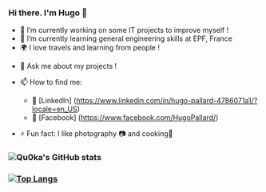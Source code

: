 ### Hi there. I'm Hugo 👋

<!--
**Qu0ka/Qu0ka** is a ✨ _special_ ✨ repository because its `README.md` (this file) appears on your GitHub profile.
-->

- 🔭 I’m currently working on  some IT projects to improve myself !
- 🌱 I’m currently learning general engineering skills at EPF, France
- 🌍 I love travels and learning from people !
<!--
- 👯 I’m looking to collaborate on ...
- 🤔 I’m looking for help with ...
-->

- 💬 Ask me about my projects !

- 📫 How to find me:
     - 🏢 [LinkedIn] (https://www.linkedin.com/in/hugo-pallard-4786071a1/?locale=en_US)
     - 🐝 [Facebook] (https://www.facebook.com/HugoPallard/)

- ⚡ Fun fact: I like photography 📷 and cooking🧁


### ![Qu0ka's GitHub stats](https://github-readme-stats.vercel.app/api?username=qu0ka&show_icons=true&theme=radical)
### [![Top Langs](https://github-readme-stats.vercel.app/api/top-langs/?username=qu0ka&langs_count=5&hide=Hack&layout=compact)](https://github.com/anuraghazra/github-readme-stats)


